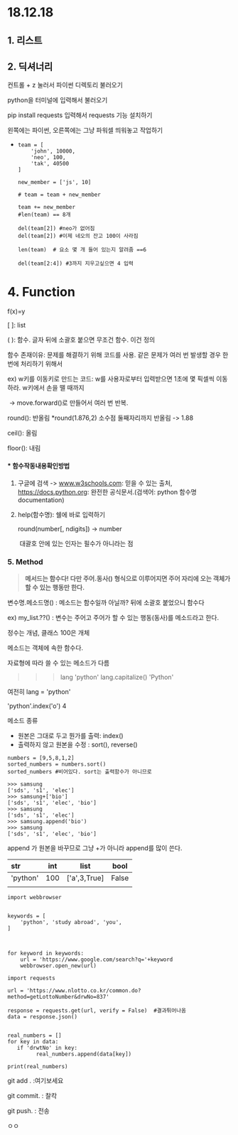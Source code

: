 # 18.12.18

## 1. 리스트

## 2. 딕셔너리

컨트롤 + z 눌러서 파이썬 디렉토리 불러오기

python을 터미널에 입력해서 불러오기

pip install requests 입력해서 requests 기능 설치하기



왼쪽에는 파이썬, 오른쪽에는 그냥 파워셀 띄워놓고 작업하기



- ```
  team = [
      'john', 10000,
      'neo', 100,
      'tak', 40500
  ]
  
  new_member = ['js', 10]
  
  # team = team + new_member
  
  team += new_member
  #len(team) == 8개
  
  del(team[2]) #neo가 없어짐
  del(team[2]) #이제 네오의 잔고 100이 사라짐
  
  len(team)  # 요소 몇 개 들어 있는지 알려줌 ==6
  
  del(team[2:4]) #3까지 지우고싶으면 4 입력
  
  ```


# 4. Function

f(x)=y

[ ]: list

( ): 함수. 글자 뒤에 소괄호 붙으면 무조건 함수. 이건 정의





함수 존재이유: 문제를 해결하기 위해 코드를 사용. 같은 문제가 여러 번 발생할 경우 한번에 처리하기 위해서

ex) w키를 이동키로 만드는 코드: w를 사용자로부터 입력받으면 1초에 몇 픽셀씩 이동하라. w키에서 손을 뗄 때까지

​	-> move.forward()로 만들어서 여러 번 반복.

round(): 반올림  *round(1.876,2) 소수점 둘째자리까지 반올림 -> 1.88

ceil(): 올림

floor(): 내림



#### * 함수작동내용확인방법

1. 구글에 검색 -> www.w3schools.com: 믿을 수 있는 출처, https://docs.python.org: 완전한 공식문서.(검색어:  python 함수명 documentation)

2. help(함수명): 쉘에 바로 입력하기

   round(number[, ndigits]) -> number 

   ​	대괄호 안에 있는 인자는 필수가 아니라는 점 





### 5. Method

> **메서드는 함수다! 다만 주어.동사() 형식으로 이루어지면 주어 자리에 오는 객체가 할 수 있는 행동만 한다.** 

변수명.메소드명() : 메소드는 함수일까 아닐까? 뒤에 소괄호 붙었으니 함수다

ex) my_list.??() : 변수는 주어고 주어가 할 수 있는 행동(동사)를 메소드라고 한다.

정수는 개념, 클래스       100은 개체

메소드는 객체에 속한 함수다.



자료형에 따라 쓸 수 있는 메소드가 다름

>>> lang
>>> 'python'
>>> lang.capitalize()
>>> 'Python'

여전히 lang = 'python'

 'python'.index('o')
4



메소드 종류

* 원본은 그대로 두고 뭔가를 출력: index()
* 출력하지 않고 원본을 수정 :  sort(), reverse()

```
numbers = [9,5,8,1,2]
sorted_numbers = numbers.sort()
sorted_numbers #비어있다. sort는 출력함수가 아니므로
```

```
>>> samsung
['sds', 's1', 'elec']
>>> samsung+['bio']
['sds', 's1', 'elec', 'bio']
>>> samsung
['sds', 's1', 'elec']
>>> samsung.append('bio')
>>> samsung
['sds', 's1', 'elec', 'bio']
```

append 가 원본을 바꾸므로 그냥 +가 아니라 append를 많이 쓴다.



| str      | int  | list         | bool  |
| :------- | ---- | ------------ | ----- |
| 'python' | 100  | ['a',3,True] | False |
|          |      |              |       |

```
import webbrowser


keywords = [
    'python', 'study abroad', 'you',
]



for keyword in keywords:
    url = 'https://www.google.com/search?q='+keyword
    webbrowser.open_new(url)

```





```
import requests

url = 'https://www.nlotto.co.kr/common.do?method=getLottoNumber&drwNo=837'

response = requests.get(url, verify = False)  #결과튀어나옴
data = response.json()


real_numbers = []
for key in data:
   if 'drwtNo' in key:
         real_numbers.append(data[key])

print(real_numbers)
```



git add .   :여기보세요

git commit. : 찰칵

git push. : 전송



ㅇㅇ
